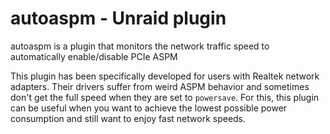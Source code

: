 # autoaspm - Unraid plugin

autoaspm is a plugin that monitors the network traffic speed to automatically enable/disable PCIe ASPM

This plugin has been specifically developed for users with Realtek network adapters. Their drivers suffer from weird ASPM behavior and sometimes don't get the full speed when they are set to `powersave`. For this, this plugin can be useful when you want to achieve the lowest possible power consumption and still want to enjoy fast network speeds.